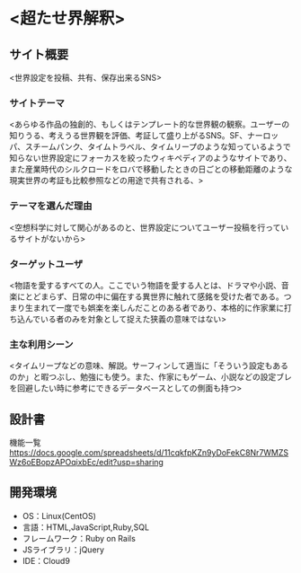 # <超たせ界解釈>

## サイト概要
<世界設定を投稿、共有、保存出来るSNS>

### サイトテーマ
<あらゆる作品の独創的、もしくはテンプレート的な世界観の観察。ユーザーの知りうる、考えうる世界観を評価、考証して盛り上がるSNS。SF、ナーロッパ、スチームパンク、タイムトラベル、タイムリープのような知っているようで知らない世界設定にフォーカスを絞ったウィキペディアのようなサイトであり、また産業時代のシルクロードをロバで移動したときの日ごとの移動距離のような現実世界の考証も比較参照などの用途で共有される、>

### テーマを選んだ理由
<空想科学に対して関心があるのと、世界設定についてユーザー投稿を行っているサイトがないから>

### ターゲットユーザ
<物語を愛するすべての人。ここでいう物語を愛する人とは、ドラマや小説、音楽にとどまらず、日常の中に偏在する異世界に触れて感銘を受けた者である。つまり生まれて一度でも娯楽を楽しんだことのある者であり、本格的に作家業に打ち込んでいる者のみを対象として捉えた狭義の意味ではない>

### 主な利用シーン
<タイムリープなどの意味、解説。サーフィンして適当に「そういう設定もあるのか」と暇つぶし、勉強にも使う。また、作家にもゲーム、小説などの設定ブレを回避したい時に参考にできるデータベースとしての側面も持つ>


## 設計書
機能一覧
<https://docs.google.com/spreadsheets/d/11cqkfpKZn9yDoFekC8Nr7WMZSWz6oEBopzAPOqixbEc/edit?usp=sharing>

## 開発環境
- OS：Linux(CentOS)
- 言語：HTML,JavaScript,Ruby,SQL
- フレームワーク：Ruby on Rails
- JSライブラリ：jQuery
- IDE：Cloud9

